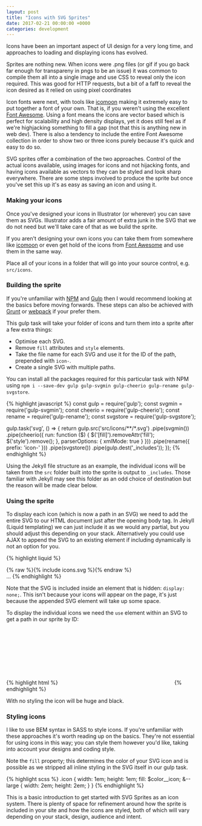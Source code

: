 ```yaml
---
layout: post
title: "Icons with SVG Sprites"
date: 2017-02-21 00:00:00 +0000
categories: development
---
```


Icons have been an important aspect of UI design for a very long time, and approaches to loading and displaying icons has evolved.		

Sprites are nothing new. When icons were .png files (or gif if you go back far enough for transpareny in pngs to be an issue) it was common to compile them all into a single image and use CSS to reveal only the icon required. This was good for HTTP requests, but a bit of a faff to reveal the icon desired as it relied on using pixel coordinates

Icon fonts were next, with tools like [icomoon](https://icomoon.io/) making it extremely easy to put together a font of your own. That is, if you weren't using the excellent [Font Awesome](http://fontawesome.io/). Using a font means the icons are vector based which is perfect for scalability and high density displays, yet it does still feel as if we're highjacking something to fill a gap (not that this is anything new in web dev). There is also a tendency to include the entire Font Awesome collection in order to show two or three icons purely because it's quick and easy to do so.

SVG sprites offer a combination of the two approaches. Control of the actual icons available, using images for icons and not hijacking fonts, and having icons available as vectors to they can be styled and look sharp everywhere. There are some steps involved to produce the sprite but once you've set this up it's as easy as saving an icon and using it.

### Making your icons

Once you've designed your icons in Illustrator (or wherever) you can save them as SVGs. Illustrator adds a fair amount of extra junk in the SVG that we do not need but we'll take care of that as we build the sprite.

If you aren't designing your own icons you can take them from somewhere like [icomoon](https://icomoon.io/) or even get hold of the icons from [Font Awesome](https://github.com/encharm/Font-Awesome-SVG-PNG) and use them in the same way.

Place all of your icons in a folder that will go into your source control, e.g. `src/icons`.

### Building the sprite

If you're unfamiliar with [NPM](https://www.npmjs.com/) and [Gulp](http://gulpjs.com/) then I would recommend looking at the basics before moving forwards. These steps can also be achieved with [Grunt](https://gruntjs.com/) or [webpack](https://webpack.github.io/) if your prefer them.		

This gulp task will take your folder of icons and turn them into a sprite after a few extra things:

* Optimise each SVG.
* Remove `fill` attributes and `style` elements.
* Take the file name for each SVG and use it for the ID of the path, prepended with `icon-`.
* Create a single SVG with multiple paths.

You can install all the packages required for this particular task with NPM using `npm i --save-dev gulp gulp-svgmin gulp-cheerio gulp-rename gulp-svgstore`.

{% highlight javascript %}
const gulp = require('gulp');
const svgmin = require('gulp-svgmin');
const cheerio = require('gulp-cheerio');
const rename = require('gulp-rename');
const svgstore = require('gulp-svgstore');

gulp.task('svg', () => {
  return gulp.src('src/icons/**/*.svg')
  .pipe(svgmin())
  .pipe(cheerio({
    run: function ($) {
      $('[fill]').removeAttr('fill');
      $('style').remove();
    },
    parserOptions: { xmlMode: true }
  }))
  .pipe(rename({
    prefix: 'icon-'
  }))
  .pipe(svgstore())
  .pipe(gulp.dest('_includes'));
});
{% endhighlight %}

Using the Jekyll file structure as an example, the individual icons will be taken from the `src` folder built into the sprite is output to `_includes`. Those familiar with Jekyll may see this folder as an odd choice of destination but the reason will be made clear below.

### Using the sprite

To display each icon (which is now a path in an SVG) we need to add the entire SVG to our HTML document just after the opening body tag. In Jekyll (Liquid templating) we can just include it as we would any partial, but you should adjust this depending on your stack. Alternatively you could use AJAX to append the SVG to an existing element if including dynamically is not an option for you.

{% highlight liquid %}
<body>
  <div class="is-hidden">
    {% raw %}{% include icons.svg %}{% endraw %}
  </div>
  ...
</body>
{% endhighlight %}

Note that the SVG is included inside an element that is hidden: `display: none;`. This isn't because your icons will appear on the page, it's just because the appended SVG element will take up some space.

To display the individual icons we need the `use` element within an SVG to get a path in our sprite by ID:

{% highlight html %}
<svg class="icon icon--large" role="presentation">
  <use xlink:href="#icon-menu"></use>
</svg>
{% endhighlight %}

With no styling the icon will be huge and black.

### Styling icons

I like to use BEM syntax in SASS to style icons. If you're unfamiliar with these approaches it's worth reading up on the basics. They're not essential for using icons in this way; you can style them however you'd like, taking into account your designs and coding style.

Note the `fill` property; this determines the color of your SVG icon and is possible as we stripped all inline styling in the SVG itself in our gulp task.		

{% highlight scss %}
.icon {
  width: 1em;
  height: 1em;
  fill: $color__icon;
  &--large {
    width: 2em;
    height: 2em;
  }
}
{% endhighlight %}

This is a basic introduction to get started with SVG Sprites as an icon system. There is plenty of space for refinement around how the sprite is included in your site and how the icons are styled, both of which will vary depending on your stack, design, audience and intent.

